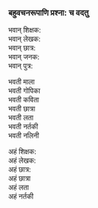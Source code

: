 ### बहुवचनरूपाणि प्रश्ना: च वदतु 
भवान् शिक्षक:  
भवान् लेखक:  
भवान् छात्र:  
भवान् जनक:  
भवान् पुत्र:  

भवती माला   
भवती गोपिका   
भवती कविता   
भवती छात्रा   
भवती लता   
भवती नर्तकी   
भवती नलिनी   

अहं शिक्षक:  
अहं लेखक:   
अहं छात्र:  
अहं छात्रा   
अहं लता   
अहं नर्तकी   